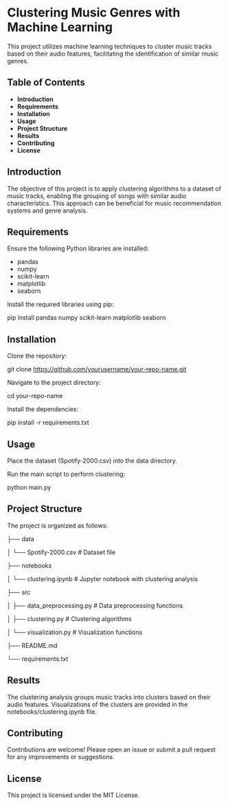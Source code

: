 # Clustering Music Genres with Machine Learning

This project utilizes machine learning techniques to cluster music tracks based on their audio features, facilitating the identification of similar music genres.

## Table of Contents

* **Introduction**
* **Requirements**
* **Installation**
* **Usage**
* **Project Structure**
* **Results**
* **Contributing**
* **License**
  
## Introduction
The objective of this project is to apply clustering algorithms to a dataset of music tracks, enabling the grouping of songs with similar audio characteristics. This approach can be beneficial for music recommendation systems and genre analysis.

## Requirements

Ensure the following Python libraries are installed:
* pandas
* numpy
* scikit-learn
* matplotlib
* seaborn
  
Install the required libraries using pip:
>
pip install pandas numpy scikit-learn matplotlib seaborn
>

## Installation
Clone the repository:
>
git clone https://github.com/yourusername/your-repo-name.git
>

Navigate to the project directory:
>
cd your-repo-name
>

Install the dependencies:
>
pip install -r requirements.txt
>

## Usage

Place the dataset (Spotify-2000.csv) into the data directory.

Run the main script to perform clustering:
>
python main.py
>

## Project Structure

The project is organized as follows:

├── data

│   └── Spotify-2000.csv   # Dataset file

├── notebooks

│   └── clustering.ipynb   # Jupyter notebook with clustering analysis

├── src

│   ├── data_preprocessing.py   # Data preprocessing functions

│   ├── clustering.py           # Clustering algorithms

│   └── visualization.py        # Visualization functions

├── README.md

└── requirements.txt


## Results
The clustering analysis groups music tracks into clusters based on their audio features. Visualizations of the clusters are provided in the notebooks/clustering.ipynb file.

## Contributing
Contributions are welcome! Please open an issue or submit a pull request for any improvements or suggestions.

## License
This project is licensed under the MIT License.
